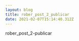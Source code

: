 ```yaml
---
layout: blog
title: rober_post_2_publicar
date: 2021-02-07T15:14:40.312Z
---
```

rober_post_2-publicar